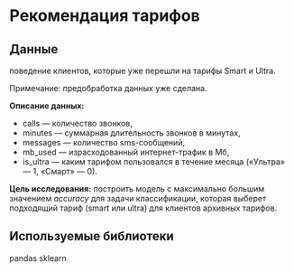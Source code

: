 # **Рекомендация тарифов**
## **Данные**
поведение клиентов, которые уже перешли на тарифы Smart и Ultra. 

Примечание: предобработка данных уже сделана.

**Описание данных:**
- сalls — количество звонков,
- minutes — суммарная длительность звонков в минутах,
- messages — количество sms-сообщений,
- mb_used — израсходованный интернет-трафик в Мб,
- is_ultra — каким тарифом пользовался в течение месяца («Ультра» — 1, «Смарт» — 0).

**Цель исследования:** построить модель с максимально большим значением *accuracy* для задачи классификации, которая выберет подходящий тариф (smart или ultra) для клиентов архивных тарифов. 

## **Используемые библиотеки**
pandas
sklearn